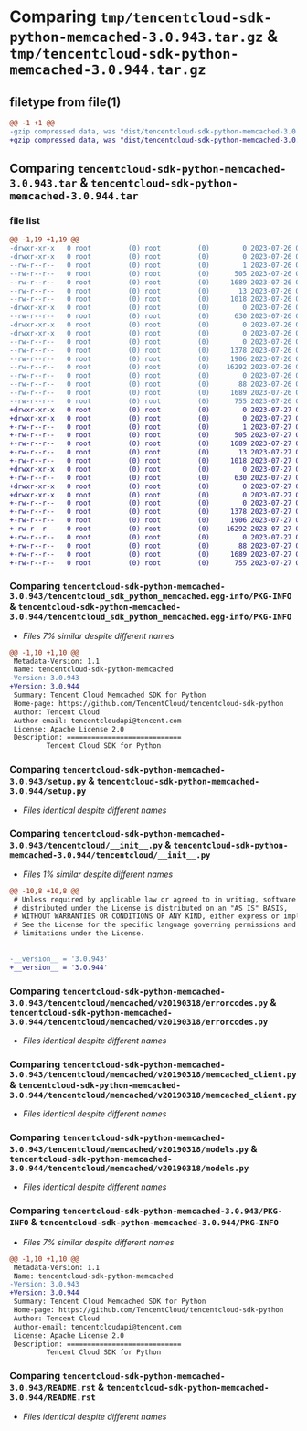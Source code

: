 # Comparing `tmp/tencentcloud-sdk-python-memcached-3.0.943.tar.gz` & `tmp/tencentcloud-sdk-python-memcached-3.0.944.tar.gz`

## filetype from file(1)

```diff
@@ -1 +1 @@
-gzip compressed data, was "dist/tencentcloud-sdk-python-memcached-3.0.943.tar", last modified: Wed Jul 26 00:40:42 2023, max compression
+gzip compressed data, was "dist/tencentcloud-sdk-python-memcached-3.0.944.tar", last modified: Thu Jul 27 02:19:14 2023, max compression
```

## Comparing `tencentcloud-sdk-python-memcached-3.0.943.tar` & `tencentcloud-sdk-python-memcached-3.0.944.tar`

### file list

```diff
@@ -1,19 +1,19 @@
-drwxr-xr-x   0 root         (0) root         (0)        0 2023-07-26 00:40:42.000000 tencentcloud-sdk-python-memcached-3.0.943/
-drwxr-xr-x   0 root         (0) root         (0)        0 2023-07-26 00:40:42.000000 tencentcloud-sdk-python-memcached-3.0.943/tencentcloud_sdk_python_memcached.egg-info/
--rw-r--r--   0 root         (0) root         (0)        1 2023-07-26 00:40:42.000000 tencentcloud-sdk-python-memcached-3.0.943/tencentcloud_sdk_python_memcached.egg-info/dependency_links.txt
--rw-r--r--   0 root         (0) root         (0)      505 2023-07-26 00:40:42.000000 tencentcloud-sdk-python-memcached-3.0.943/tencentcloud_sdk_python_memcached.egg-info/SOURCES.txt
--rw-r--r--   0 root         (0) root         (0)     1689 2023-07-26 00:40:42.000000 tencentcloud-sdk-python-memcached-3.0.943/tencentcloud_sdk_python_memcached.egg-info/PKG-INFO
--rw-r--r--   0 root         (0) root         (0)       13 2023-07-26 00:40:42.000000 tencentcloud-sdk-python-memcached-3.0.943/tencentcloud_sdk_python_memcached.egg-info/top_level.txt
--rw-r--r--   0 root         (0) root         (0)     1018 2023-07-26 00:40:42.000000 tencentcloud-sdk-python-memcached-3.0.943/setup.py
-drwxr-xr-x   0 root         (0) root         (0)        0 2023-07-26 00:40:42.000000 tencentcloud-sdk-python-memcached-3.0.943/tencentcloud/
--rw-r--r--   0 root         (0) root         (0)      630 2023-07-26 00:40:42.000000 tencentcloud-sdk-python-memcached-3.0.943/tencentcloud/__init__.py
-drwxr-xr-x   0 root         (0) root         (0)        0 2023-07-26 00:40:42.000000 tencentcloud-sdk-python-memcached-3.0.943/tencentcloud/memcached/
-drwxr-xr-x   0 root         (0) root         (0)        0 2023-07-26 00:40:42.000000 tencentcloud-sdk-python-memcached-3.0.943/tencentcloud/memcached/v20190318/
--rw-r--r--   0 root         (0) root         (0)        0 2023-07-26 00:40:42.000000 tencentcloud-sdk-python-memcached-3.0.943/tencentcloud/memcached/v20190318/__init__.py
--rw-r--r--   0 root         (0) root         (0)     1378 2023-07-26 00:40:42.000000 tencentcloud-sdk-python-memcached-3.0.943/tencentcloud/memcached/v20190318/errorcodes.py
--rw-r--r--   0 root         (0) root         (0)     1906 2023-07-26 00:40:42.000000 tencentcloud-sdk-python-memcached-3.0.943/tencentcloud/memcached/v20190318/memcached_client.py
--rw-r--r--   0 root         (0) root         (0)    16292 2023-07-26 00:40:42.000000 tencentcloud-sdk-python-memcached-3.0.943/tencentcloud/memcached/v20190318/models.py
--rw-r--r--   0 root         (0) root         (0)        0 2023-07-26 00:40:42.000000 tencentcloud-sdk-python-memcached-3.0.943/tencentcloud/memcached/__init__.py
--rw-r--r--   0 root         (0) root         (0)       88 2023-07-26 00:40:42.000000 tencentcloud-sdk-python-memcached-3.0.943/setup.cfg
--rw-r--r--   0 root         (0) root         (0)     1689 2023-07-26 00:40:42.000000 tencentcloud-sdk-python-memcached-3.0.943/PKG-INFO
--rw-r--r--   0 root         (0) root         (0)      755 2023-07-26 00:40:42.000000 tencentcloud-sdk-python-memcached-3.0.943/README.rst
+drwxr-xr-x   0 root         (0) root         (0)        0 2023-07-27 02:19:14.000000 tencentcloud-sdk-python-memcached-3.0.944/
+drwxr-xr-x   0 root         (0) root         (0)        0 2023-07-27 02:19:14.000000 tencentcloud-sdk-python-memcached-3.0.944/tencentcloud_sdk_python_memcached.egg-info/
+-rw-r--r--   0 root         (0) root         (0)        1 2023-07-27 02:19:14.000000 tencentcloud-sdk-python-memcached-3.0.944/tencentcloud_sdk_python_memcached.egg-info/dependency_links.txt
+-rw-r--r--   0 root         (0) root         (0)      505 2023-07-27 02:19:14.000000 tencentcloud-sdk-python-memcached-3.0.944/tencentcloud_sdk_python_memcached.egg-info/SOURCES.txt
+-rw-r--r--   0 root         (0) root         (0)     1689 2023-07-27 02:19:14.000000 tencentcloud-sdk-python-memcached-3.0.944/tencentcloud_sdk_python_memcached.egg-info/PKG-INFO
+-rw-r--r--   0 root         (0) root         (0)       13 2023-07-27 02:19:14.000000 tencentcloud-sdk-python-memcached-3.0.944/tencentcloud_sdk_python_memcached.egg-info/top_level.txt
+-rw-r--r--   0 root         (0) root         (0)     1018 2023-07-27 02:19:14.000000 tencentcloud-sdk-python-memcached-3.0.944/setup.py
+drwxr-xr-x   0 root         (0) root         (0)        0 2023-07-27 02:19:14.000000 tencentcloud-sdk-python-memcached-3.0.944/tencentcloud/
+-rw-r--r--   0 root         (0) root         (0)      630 2023-07-27 02:19:14.000000 tencentcloud-sdk-python-memcached-3.0.944/tencentcloud/__init__.py
+drwxr-xr-x   0 root         (0) root         (0)        0 2023-07-27 02:19:14.000000 tencentcloud-sdk-python-memcached-3.0.944/tencentcloud/memcached/
+drwxr-xr-x   0 root         (0) root         (0)        0 2023-07-27 02:19:14.000000 tencentcloud-sdk-python-memcached-3.0.944/tencentcloud/memcached/v20190318/
+-rw-r--r--   0 root         (0) root         (0)        0 2023-07-27 02:19:14.000000 tencentcloud-sdk-python-memcached-3.0.944/tencentcloud/memcached/v20190318/__init__.py
+-rw-r--r--   0 root         (0) root         (0)     1378 2023-07-27 02:19:14.000000 tencentcloud-sdk-python-memcached-3.0.944/tencentcloud/memcached/v20190318/errorcodes.py
+-rw-r--r--   0 root         (0) root         (0)     1906 2023-07-27 02:19:14.000000 tencentcloud-sdk-python-memcached-3.0.944/tencentcloud/memcached/v20190318/memcached_client.py
+-rw-r--r--   0 root         (0) root         (0)    16292 2023-07-27 02:19:14.000000 tencentcloud-sdk-python-memcached-3.0.944/tencentcloud/memcached/v20190318/models.py
+-rw-r--r--   0 root         (0) root         (0)        0 2023-07-27 02:19:14.000000 tencentcloud-sdk-python-memcached-3.0.944/tencentcloud/memcached/__init__.py
+-rw-r--r--   0 root         (0) root         (0)       88 2023-07-27 02:19:14.000000 tencentcloud-sdk-python-memcached-3.0.944/setup.cfg
+-rw-r--r--   0 root         (0) root         (0)     1689 2023-07-27 02:19:14.000000 tencentcloud-sdk-python-memcached-3.0.944/PKG-INFO
+-rw-r--r--   0 root         (0) root         (0)      755 2023-07-27 02:19:14.000000 tencentcloud-sdk-python-memcached-3.0.944/README.rst
```

### Comparing `tencentcloud-sdk-python-memcached-3.0.943/tencentcloud_sdk_python_memcached.egg-info/PKG-INFO` & `tencentcloud-sdk-python-memcached-3.0.944/tencentcloud_sdk_python_memcached.egg-info/PKG-INFO`

 * *Files 7% similar despite different names*

```diff
@@ -1,10 +1,10 @@
 Metadata-Version: 1.1
 Name: tencentcloud-sdk-python-memcached
-Version: 3.0.943
+Version: 3.0.944
 Summary: Tencent Cloud Memcached SDK for Python
 Home-page: https://github.com/TencentCloud/tencentcloud-sdk-python
 Author: Tencent Cloud
 Author-email: tencentcloudapi@tencent.com
 License: Apache License 2.0
 Description: ============================
         Tencent Cloud SDK for Python
```

### Comparing `tencentcloud-sdk-python-memcached-3.0.943/setup.py` & `tencentcloud-sdk-python-memcached-3.0.944/setup.py`

 * *Files identical despite different names*

### Comparing `tencentcloud-sdk-python-memcached-3.0.943/tencentcloud/__init__.py` & `tencentcloud-sdk-python-memcached-3.0.944/tencentcloud/__init__.py`

 * *Files 1% similar despite different names*

```diff
@@ -10,8 +10,8 @@
 # Unless required by applicable law or agreed to in writing, software
 # distributed under the License is distributed on an "AS IS" BASIS,
 # WITHOUT WARRANTIES OR CONDITIONS OF ANY KIND, either express or implied.
 # See the License for the specific language governing permissions and
 # limitations under the License.
 
 
-__version__ = '3.0.943'
+__version__ = '3.0.944'
```

### Comparing `tencentcloud-sdk-python-memcached-3.0.943/tencentcloud/memcached/v20190318/errorcodes.py` & `tencentcloud-sdk-python-memcached-3.0.944/tencentcloud/memcached/v20190318/errorcodes.py`

 * *Files identical despite different names*

### Comparing `tencentcloud-sdk-python-memcached-3.0.943/tencentcloud/memcached/v20190318/memcached_client.py` & `tencentcloud-sdk-python-memcached-3.0.944/tencentcloud/memcached/v20190318/memcached_client.py`

 * *Files identical despite different names*

### Comparing `tencentcloud-sdk-python-memcached-3.0.943/tencentcloud/memcached/v20190318/models.py` & `tencentcloud-sdk-python-memcached-3.0.944/tencentcloud/memcached/v20190318/models.py`

 * *Files identical despite different names*

### Comparing `tencentcloud-sdk-python-memcached-3.0.943/PKG-INFO` & `tencentcloud-sdk-python-memcached-3.0.944/PKG-INFO`

 * *Files 7% similar despite different names*

```diff
@@ -1,10 +1,10 @@
 Metadata-Version: 1.1
 Name: tencentcloud-sdk-python-memcached
-Version: 3.0.943
+Version: 3.0.944
 Summary: Tencent Cloud Memcached SDK for Python
 Home-page: https://github.com/TencentCloud/tencentcloud-sdk-python
 Author: Tencent Cloud
 Author-email: tencentcloudapi@tencent.com
 License: Apache License 2.0
 Description: ============================
         Tencent Cloud SDK for Python
```

### Comparing `tencentcloud-sdk-python-memcached-3.0.943/README.rst` & `tencentcloud-sdk-python-memcached-3.0.944/README.rst`

 * *Files identical despite different names*

